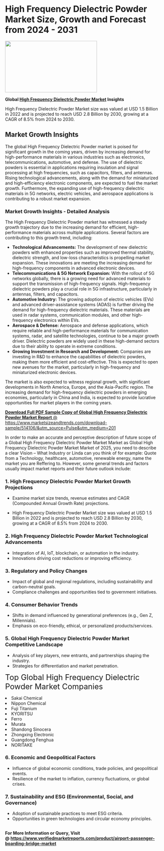 <H1>High Frequency Dielectric Powder Market Size, Growth and Forecast from 2024 - 2031</H1><img class="aligncenter size-medium wp-image-584254" src="https://thirdeyenews.in/wp-content/uploads/2024/09/Global-Market-Research-300x168.jpeg" alt="" width="300" height="168" /><p><strong>Global&nbsp;<a href="https://www.marketsizeandtrends.com/download-sample/514106/&amp;utm_source=Pulse&amp;utm_medium=201">High Frequency Dielectric Powder Market</a> Insights</strong></p><p>High Frequency Dielectric Powder Market size was valued at USD 1.5 Billion in 2022 and is projected to reach USD 2.8 Billion by 2030, growing at a CAGR of 8.5% from 2024 to 2030.</p><p><h2>Market Growth Insights</h2> <p>The global High Frequency Dielectric Powder market is poised for significant growth in the coming years, driven by increasing demand for high-performance materials in various industries such as electronics, telecommunications, automotive, and defense. The use of dielectric powders is essential in applications requiring insulation and signal processing at high frequencies, such as capacitors, filters, and antennas. Rising technological advancements, along with the demand for miniaturized and high-efficiency electronic components, are expected to fuel the market growth. Furthermore, the expanding use of high-frequency dielectric materials in 5G networks, electric vehicles, and aerospace applications is contributing to a robust market expansion.</p> <p><a href="#"></a></p> <h3>Market Growth Insights - Detailed Analysis</h3> <p>The High Frequency Dielectric Powder market has witnessed a steady growth trajectory due to the increasing demand for efficient, high-performance materials across multiple applications. Several factors are contributing to this growth trend, including:</p> <ul> <li><strong>Technological Advancements:</strong> The development of new dielectric powders with enhanced properties such as improved thermal stability, dielectric strength, and low-loss characteristics is propelling market expansion. These innovations are meeting the increasing demand for high-frequency components in advanced electronic devices.</li> <li><strong>Telecommunications & 5G Network Expansion:</strong> With the rollout of 5G networks globally, there is a growing need for advanced materials to support the transmission of high-frequency signals. High-frequency dielectric powders play a crucial role in 5G infrastructure, particularly in antennas, filters, and capacitors.</li> <li><strong>Automotive Industry:</strong> The growing adoption of electric vehicles (EVs) and advanced driver-assistance systems (ADAS) is further driving the demand for high-frequency dielectric materials. These materials are used in radar systems, communication modules, and other high-frequency electronics within EVs.</li> <li><strong>Aerospace & Defense:</strong> Aerospace and defense applications, which require reliable and high-performance materials for communication systems, radar, and satellite technologies, continue to be a major growth driver. Dielectric powders are widely used in these high-demand sectors due to their ability to operate in extreme conditions.</li> <li><strong>Growing Investment in Research and Development:</strong> Companies are investing in R&D to enhance the capabilities of dielectric powders, making them more efficient and cost-effective. This is expected to open new avenues for the market, particularly in high-frequency and miniaturized electronic devices.</li> </ul> <p>The market is also expected to witness regional growth, with significant developments in North America, Europe, and the Asia-Pacific region. The increasing demand for high-frequency dielectric powders in emerging economies, particularly in China and India, is expected to provide lucrative opportunities for market players in the coming years.</p> <p><a href="#"></p><p><span class=""><strong>Download Full PDF Sample Copy of Global High Frequency Dielectric Powder Market Report</strong> @ <a href="https://www.marketsizeandtrends.com/download-sample/514106/&amp;utm_source=Pulse&amp;utm_medium=201" target="_blank">https://www.marketsizeandtrends.com/download-sample/514106/&amp;utm_source=Pulse&amp;utm_medium=201</a></span></p><p>In order to make an accurate and perceptive description of future scope of a Global&nbsp;High Frequency Dielectric Powder Market Market as Global&nbsp;High Frequency Dielectric Powder Market Market of 2025, you need to describe a clear Vision &ndash; What Industry or Linda can you think of for example: Quote from a Technology, healthcare, automotive, renewable energy, name the market you are Reffering to. However, some general trends and factors usually impact market reports and their future outlook include:</p><h3>1.&nbsp;<strong>High Frequency Dielectric Powder Market Growth Projections</strong></h3><ul><li>Examine market size trends, revenue estimates and CAGR (Compounded Annual Growth Rate) projections.</li><li><p>High Frequency Dielectric Powder Market size was valued at USD 1.5 Billion in 2022 and is projected to reach USD 2.8 Billion by 2030, growing at a CAGR of 8.5% from 2024 to 2030.</p></li></ul><h3>2.&nbsp;<strong>High Frequency Dielectric Powder Market Technological Advancements</strong></h3><ul><li>Integration of AI, IoT, blockchain, or automation in the industry.</li><li>Innovations driving cost reductions or improving efficiency.</li></ul><h3>3.&nbsp;<strong>Regulatory and Policy Changes</strong></h3><ul><li>Impact of global and regional regulations, including sustainability and carbon-neutral goals.</li><li>Compliance challenges and opportunities tied to government initiatives.</li></ul><h3>4.&nbsp;<strong>Consumer Behavior Trends</strong></h3><ul><li>Shifts in demand influenced by generational preferences (e.g., Gen Z, Millennials).</li><li>Emphasis on eco-friendly, ethical, or personalized products/services.</li></ul><h3>5.&nbsp;<strong>Global High Frequency Dielectric Powder Market Competitive Landscape</strong></h3><ul><li>Analysis of key players, new entrants, and partnerships shaping the industry.</li><li>Strategies for differentiation and market penetration.</li></ul><p data-pm-slice="1 1 []"><span style="color: inherit; font-family: inherit; font-size: 25px;">Top Global High Frequency Dielectric Powder Market Companies</span></p><div class="" data-test-id=""><p><li>Sakai Chemical</li><li> Nippon Chemical</li><li> Fuji Titanium</li><li> KYORITSU</li><li> Ferro</li><li> Murata</li><li> Shandong Sinocera</li><li> Zhongxing Electronic</li><li> Guangdong Fenghua</li><li> NORITAKE</li></p></div><h3>6.&nbsp;<strong>Economic and Geopolitical Factors</strong></h3><ul><li>Influence of global economic conditions, trade policies, and geopolitical events.</li><li>Resilience of the market to inflation, currency fluctuations, or global crises.</li></ul><h3>7.&nbsp;<strong>Sustainability and ESG (Environmental, Social, and Governance)</strong></h3><ul><li>Adoption of sustainable practices to meet ESG criteria.</li><li>Opportunities in green technologies and circular economy principles.</li></ul><h2><strong style="font-size: 14px;">For More Information or Query, Visit @&nbsp;</strong><a style="background-color: #ffffff; font-size: 14px;" href="https://www.marketsizeandtrends.com/report/high-frequency-dielectric-powder-market/" target="_blank">https://www.verifiedmarketreports.com/product/airport-passenger-boarding-bridge-market</a></h2>
